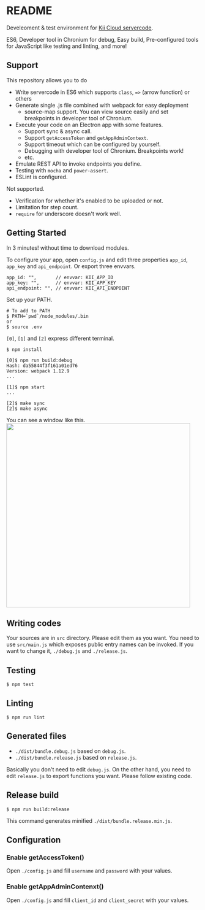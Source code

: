 # README

Develeoment & test environment for [Kii Cloud servercode](http://docs.kii.com/en/guides/serverextension/).

ES6, Developer tool in Chronium for debug, Easy build,
Pre-configured tools for JavaScript like testing and linting,
and more!


## Support
This repository allows you to do
- Write servercode in ES6 which supports `class`, `=>` (arrow function) or others
- Generate single .js file combined with webpack for easy deployment
  * source-map support. You can view source easily and set breakpoints in developer tool of Chronium.
- Execute your code on an Electron app with some features.
  * Support sync & async call.
  * Support `getAccessToken` and `getAppAdminContext`.
  * Support timeout which can be configured by yourself.
  * Debugging with developer tool of Chronium. Breakpoints work!
  * etc.
- Emulate REST API to invoke endpoints you define.
- Testing with `mocha` and `power-assert`.
- ESLint is configured.


Not supported.
- Verification for whether it's enabled to be uploaded or not.
- Limitation for step count.
- `require` for underscore doesn't work well.


## Getting Started
In 3 minutes! without time to download modules.

To configure your app, open `config.js` and edit three properties
`app_id`, `app_key` and `api_endpoint`. Or export three envvars.
```
app_id: "",       // envvar: KII_APP_ID
app_key: "",      // envvar: KII_APP_KEY
api_endpoint: "", // envvar: KII_API_ENDPOINT
```

Set up your PATH.
```
# To add to PATH
$ PATH=`pwd`/node_modules/.bin
or
$ source .env
```

`[0]`, `[1]` and `[2]` express different terminal.
```
$ npm install

[0]$ npm run build:debug
Hash: da55844f3f161a01ed76
Version: webpack 1.12.9
...

[1]$ npm start
...

[2]$ make sync
[2]$ make async
```

You can see a window like this.
<img width="480px" src="https://59c5872c.jp.kiiapps.com/api/x/s.d3d808a00022-0f9b-5e11-ddea-081a754a"/>


## Writing codes
Your sources are in `src` directory. Please edit them as you want.
You need to use `src/main.js` which exposes public entry names can be invoked.
If you want to change it, `./debug.js` and `./release.js`.


## Testing
```
$ npm test
```


## Linting
```
$ npm run lint
```


## Generated files
* `./dist/bundle.debug.js` based on `debug.js`.
* `./dist/bundle.release.js` based on `release.js`.

Basically you don't need to edit `debug.js`.
On the other hand, you need to edit `release.js` to export functions you want. Please follow existing code.


## Release build
```
$ npm run build:release
```
This command generates minified `./dist/bundle.release.min.js`.


## Configuration
### Enable getAccessToken()
Open `./config.js` and fill `username` and `password` with your values.

### Enable getAppAdminContenxt()
Open `./config.js` and fill `client_id` and `client_secret` with your values.

